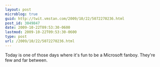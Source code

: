 ```yaml
---
layout: post
microblog: true
guid: http://twit.vmstan.com/2009/10/22/5072270236.html
post_id: 3049847
date: 2009-10-22T09:53:30-0600
lastmod: 2009-10-22T09:53:30-0600
type: post
url: /2009/10/22/5072270236.html
---
```

Today is one of those days where it's fun to be a Microsoft fanboy. They're few and far between.
